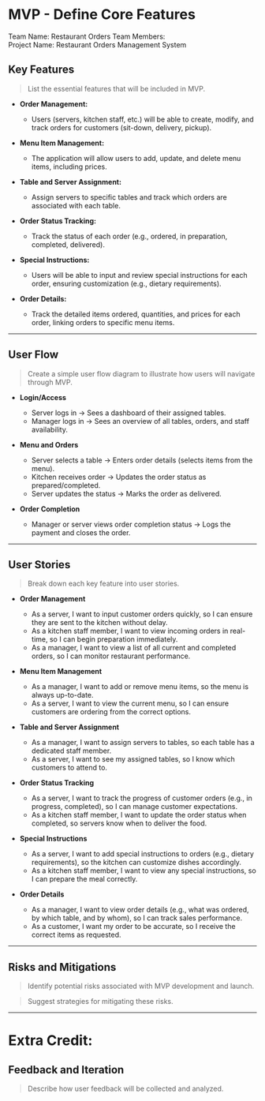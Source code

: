 # MVP \- Define Core Features

Team Name: Restaurant Orders 
Team Members:  
Project Name: Restaurant Orders Management System 

## Key Features

> List the essential features that will be included in MVP.  

- **Order Management:**
    - Users (servers, kitchen staff, etc.) will be able to create, modify, and track orders for customers (sit-down, delivery, pickup).

- **Menu Item Management:**
    - The application will allow users to add, update, and delete menu items, including prices.

- **Table and Server Assignment:**
    - Assign servers to specific tables and track which orders are associated with each table.

- **Order Status Tracking:**
    - Track the status of each order (e.g., ordered, in preparation, completed, delivered).

- **Special Instructions:**
    - Users will be able to input and review special instructions for each order, ensuring customization (e.g., dietary requirements).

- **Order Details:**
    - Track the detailed items ordered, quantities, and prices for each order, linking orders to specific menu items.

***

## User Flow

> Create a simple user flow diagram to illustrate how users will navigate through MVP.

- **Login/Access**
    - Server logs in → Sees a dashboard of their assigned tables.
    - Manager logs in → Sees an overview of all tables, orders, and staff availability.

- **Menu and Orders**
    - Server selects a table → Enters order details (selects items from the menu).
    - Kitchen receives order → Updates the order status as prepared/completed.
    - Server updates the status → Marks the order as delivered.

- **Order Completion**
    - Manager or server views order completion status → Logs the payment and closes the order.

 ***

## User Stories

> Break down each key feature into user stories.

- **Order Management**
    - As a server, I want to input customer orders quickly, so I can ensure they are sent to the kitchen without delay.
    - As a kitchen staff member, I want to view incoming orders in real-time, so I can begin preparation immediately.
    - As a manager, I want to view a list of all current and completed orders, so I can monitor restaurant performance.

- **Menu Item Management**
    - As a manager, I want to add or remove menu items, so the menu is always up-to-date.
    - As a server, I want to view the current menu, so I can ensure customers are ordering from the correct options.

- **Table and Server Assignment**
    - As a manager, I want to assign servers to tables, so each table has a dedicated staff member.
    - As a server, I want to see my assigned tables, so I know which customers to attend to.

- **Order Status Tracking**
    - As a server, I want to track the progress of customer orders (e.g., in progress, completed), so I can manage customer expectations.
    - As a kitchen staff member, I want to update the order status when completed, so servers know when to deliver the food.

- **Special Instructions**
    - As a server, I want to add special instructions to orders (e.g., dietary requirements), so the kitchen can customize dishes accordingly.
    - As a kitchen staff member, I want to view any special instructions, so I can prepare the meal correctly.

- **Order Details**
    - As a manager, I want to view order details (e.g., what was ordered, by which table, and by whom), so I can track sales performance.
    - As a customer, I want my order to be accurate, so I receive the correct items as requested.
      
***

## Risks and Mitigations

> Identify potential risks associated with MVP development and launch.


> Suggest strategies for mitigating these risks.

*** 

# Extra Credit:

## Feedback and Iteration

> Describe how user feedback will be collected and analyzed.

